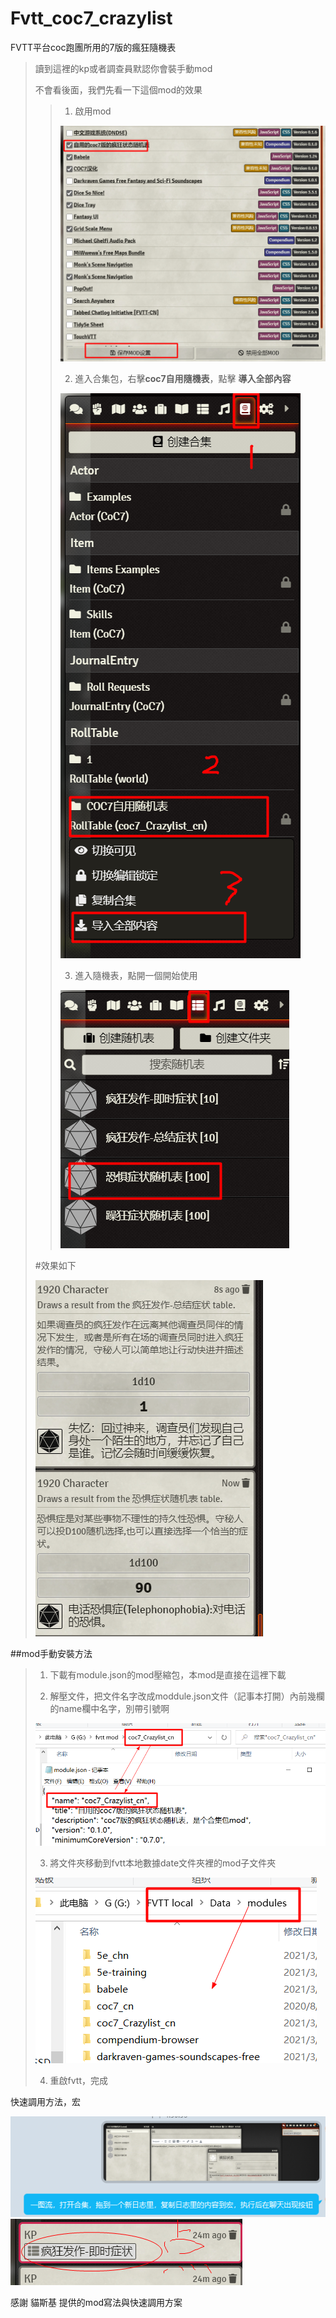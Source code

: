 # Fvtt_coc7_crazylist
FVTT平台coc跑團所用的7版的瘋狂隨機表

> 讀到這裡的kp或者調查員默認你會裝手動mod
>
> 不會看後面，我們先看一下這個mod的效果
>
> > 1. 啟用mod
> >
> > ![image-20210321162732617](https://raw.githubusercontent.com/kagangtuya-star/fvtt_coc_img/main/image-20210321162732617.png)
> >
> > 2. 進入合集包，右擊**coc7自用隨機表**，點擊 **導入全部內容**
> >
> > ![image-20210321162938058](https://raw.githubusercontent.com/kagangtuya-star/fvtt_coc_img/main/image-20210321162938058.png)
> >
> > 3. 進入隨機表，點開一個開始使用
> >
> > ![image-20210321163032615](https://github.com/kagangtuya-star/fvtt_coc_img/blob/main/image-20210321163032615.png?raw=true)
>
> #效果如下
>
> ![image-20210321163118189](https://github.com/kagangtuya-star/fvtt_coc_img/blob/main/image-20210321163118189.png?raw=true)
>
>

##mod手動安裝方法

> 1. 下載有module.json的mod壓縮包，本mod是直接在這裡下載
>
> 2. 解壓文件，把文件名字改成moddule.json文件（記事本打開）內前幾欄的name欄中名字，別帶引號啊
>
> ![image-20210321163507949](https://github.com/kagangtuya-star/fvtt_coc_img/blob/main/image-20210321163507949.png?raw=true)
>
> 3. 將文件夾移動到fvtt本地數據date文件夾裡的mod子文件夾
>
> ![image-20210321163629703](https://github.com/kagangtuya-star/fvtt_coc_img/blob/main/image-20210321163629703.png?raw=true)
>
> 4. 重啟fvtt，完成
>

快速調用方法，宏

![image-202101163629703](https://raw.githubusercontent.com/kagangtuya-star/fvtt_coc_img/main/20210321170602.png)
![image-202101163629703](https://raw.githubusercontent.com/kagangtuya-star/fvtt_coc_img/main/image-20210321172157909.png)

感謝 貓斯基 提供的mod寫法與快速調用方案

